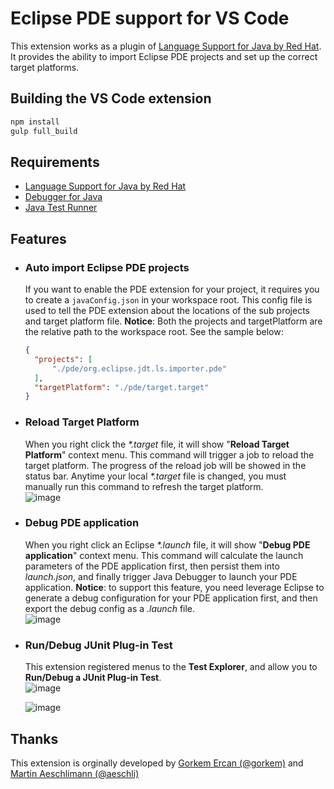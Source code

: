 Eclipse PDE support for VS Code
===============================

This extension works as a plugin of [Language Support for Java by Red Hat](https://marketplace.visualstudio.com/items?itemName=redhat.java). It provides the ability to import Eclipse PDE projects and set up the correct target platforms.

## Building the VS Code extension
```bash
npm install 
gulp full_build
```

## Requirements
- [Language Support for Java by Red Hat](https://marketplace.visualstudio.com/items?itemName=redhat.java)
- [Debugger for Java](https://marketplace.visualstudio.com/items?itemName=vscjava.vscode-java-debug)
- [Java Test Runner](https://marketplace.visualstudio.com/items?itemName=vscjava.vscode-java-test)

## Features
- ### Auto import Eclipse PDE projects  
  If you want to enable the PDE extension for your project, it requires you to create a `javaConfig.json` in your workspace root. This config file is used to tell the PDE extension about the locations of the sub projects and target platform file. **Notice**: Both the projects and targetPlatform are the relative path to the workspace root. See the sample below:  
  ```json
  {
    "projects": [
        "./pde/org.eclipse.jdt.ls.importer.pde"
    ],
    "targetPlatform": "./pde/target.target"
  }
  ```

- ### Reload Target Platform  
  When you right click the _*.target_ file, it will show "**Reload Target Platform**" context menu. This command will trigger a job to reload the target platform. The progress of the reload job will be showed in the status bar. Anytime your local _*.target_ file is changed, you must manually run this command to refresh the target platform.  
  ![image](https://user-images.githubusercontent.com/14052197/69699539-2295ed80-1123-11ea-963f-16f3cb88e9ca.png)

- ### Debug PDE application  
  When you right click an Eclipse _*.launch_ file, it will show "**Debug PDE application**" context menu. This command will calculate the launch parameters of the PDE application first, then persist them into _launch.json_, and finally trigger Java Debugger to launch your PDE application. <b>Notice</b>: to support this feature, you need leverage Eclipse to generate a debug configuration for your PDE application first, and then export the debug config as a _.launch_ file.  
  ![image](https://user-images.githubusercontent.com/14052197/69700561-b5d02280-1125-11ea-9832-8490c1c8cc40.png)

- ### Run/Debug JUnit Plug-in Test  
  This extension registered menus to the **Test Explorer**, and allow you to **Run/Debug a JUnit Plug-in Test**.  
  ![image](https://user-images.githubusercontent.com/14052197/69701695-73f4ab80-1128-11ea-9868-047bde08ccb7.png)

  ![image](https://user-images.githubusercontent.com/14052197/69700746-3131d400-1126-11ea-9525-90b70f823edf.png)


## Thanks  
This extension is orginally developed by [Gorkem Ercan (@gorkem)](https://github.com/gorkem) and [Martin Aeschlimann (@aeschli)](https://github.com/aeschli)
